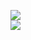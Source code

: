 [![](https://img.shields.io/badge/Made%20With-Github%20Spray-lightgrey.svg?style=for-the-badge&logo=github)](https://github.com/Annihil/github-spray#30395)  
[![](https://i.imgur.com/2DrTn0Z.gif)](https://github.com/Annihil/github-spray)